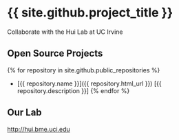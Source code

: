 # {{ site.github.project_title }}
Collaborate with the Hui Lab at UC Irvine

## Open Source Projects

{% for repository in site.github.public_repositories %}
  * [{{ repository.name }}]({{ repository.html_url }})
    [{{ repository.description }}]
{% endfor %}

## Our Lab
http://hui.bme.uci.edu
